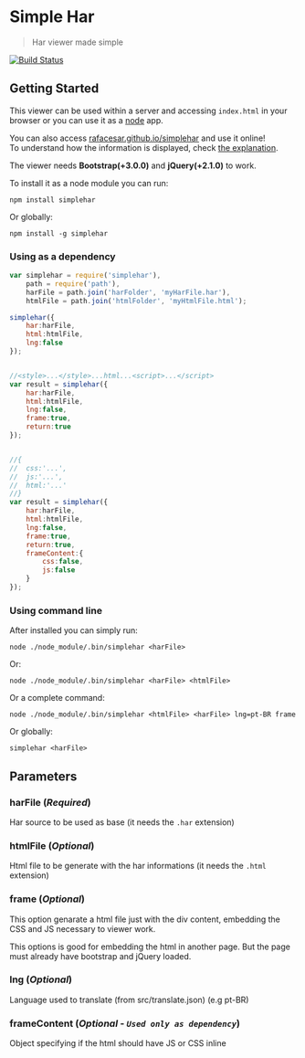 # Simple Har
> Har viewer made simple

[![Build Status](https://travis-ci.org/rafacesar/simplehar.svg?branch=master)](https://travis-ci.org/rafacesar/simplehar)
## Getting Started
This viewer can be used within a server and accessing `index.html` in your browser or you can use it as a [node](http://nodejs.org) app.

You can also access [rafacesar.github.io/simplehar](http://rafacesar.github.io/simplehar/) and use it online!  
To understand how the information is displayed, check [the explanation](https://github.com/rafacesar/simplehar/blob/master/howto/docs.md).

The viewer needs __Bootstrap(+3.0.0)__ and __jQuery(+2.1.0)__ to work.

To install it as a node module you can run:
```shell
npm install simplehar
```
Or globally:
```shell
npm install -g simplehar
```

### Using as a dependency
```javascript
var simplehar = require('simplehar'),
	path = require('path'),
	harFile = path.join('harFolder', 'myHarFile.har'),
	htmlFile = path.join('htmlFolder', 'myHtmlFile.html');

simplehar({
	har:harFile,
	html:htmlFile,
	lng:false
});


//<style>...</style>...html...<script>...</script>
var result = simplehar({
	har:harFile,
	html:htmlFile,
	lng:false,
	frame:true,
	return:true
});


//{
//	css:'...',
//	js:'...',
//	html:'...'
//}
var result = simplehar({
	har:harFile,
	html:htmlFile,
	lng:false,
	frame:true,
	return:true,
	frameContent:{
		css:false,
		js:false
	}
});
```

### Using command line
After installed you can simply run:
```shell
node ./node_module/.bin/simplehar <harFile>
```

Or:
```shell
node ./node_module/.bin/simplehar <harFile> <htmlFile>
```

Or a complete command:
```shell
node ./node_module/.bin/simplehar <htmlFile> <harFile> lng=pt-BR frame
```

Or globally:
```shell
simplehar <harFile>
```

## Parameters
### harFile (*Required*)
Har source to be used as base (it needs the `.har` extension)

### htmlFile (*Optional*)
Html file to be generate with the har informations (it needs the `.html` extension)

### frame (*Optional*)
This option genarate a html file just with the div content, embedding the CSS and JS necessary to viewer work.

This options is good for embedding the html in another page. But the page must already have bootstrap and jQuery loaded.

### lng (*Optional*)
Language used to translate (from src/translate.json) (e.g pt-BR)


### frameContent (*Optional* - *`Used only as dependency`*)
Object specifying if the html should have JS or CSS inline
